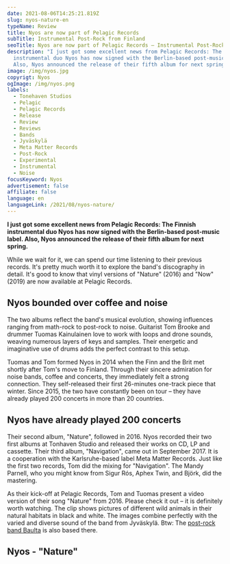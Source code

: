 ```yaml
---
date: 2021-08-06T14:25:21.819Z
slug: nyos-nature-en
typeName: Review
title: Nyos are now part of Pelagic Records
subTitle: Instrumental Post-Rock from Finland
seoTitle: Nyos are now part of Pelagic Records – Instrumental Post-Rock Review
description: "I just got some excellent news from Pelagic Records: The Finnish
  instrumental duo Nyos has now signed with the Berlin-based post-music label.
  Also, Nyos announced the release of their fifth album for next spring."
image: /img/nyos.jpg
copyrigt: Nyos
ogImage: /img/nyos.png
labels:
  - Tonehaven Studios
  - Pelagic
  - Pelagic Records
  - Release
  - Review
  - Reviews
  - Bands
  - Jyväskylä
  - Meta Matter Records
  - Post-Rock
  - Experimental
  - Instrumental
  - Noise
focusKeyword: Nyos
advertisement: false
affiliate: false
language: en
languageLink: /2021/08/nyos-nature/
---
```

**I just got some excellent news from Pelagic Records: The Finnish instrumental duo Nyos has now signed with the Berlin-based post-music label. Also, Nyos announced the release of their fifth album for next spring.**

While we wait for it, we can spend our time listening to their previous records. It's pretty much worth it to explore the band's discography in detail. It's good to know that vinyl versions of "Nature" (2016) and "Now" (2019) are now available at Pelagic Records.

## Nyos bounded over coffee and noise

The two albums reflect the band's musical evolution, showing influences ranging from math-rock to post-rock to noise. Guitarist Tom Brooke and drummer Tuomas Kainulainen love to work with loops and drone sounds, weaving numerous layers of keys and samples. Their energetic and imaginative use of drums adds the perfect contrast to this setup.

Tuomas and Tom formed Nyos in 2014 when the Finn and the Brit met shortly after Tom's move to Finland. Through their sincere admiration for noise bands, coffee and concerts, they immediately felt a strong connection. They self-released their first 26-minutes one-track piece that winter. Since 2015, the two have constantly been on tour – they have already played 200 concerts in more than 20 countries.

## Nyos have already played 200 concerts

Their second album, "Nature", followed in 2016. Nyos recorded their two first albums at Tonhaven Studio and released their works on CD, LP and cassette. Their third album, "Navigation", came out in September 2017. 
It is a cooperation with the Karlsruhe-based label Meta Matter Records. Just like the first two records, Tom did the mixing for "Navigation". The Mandy Parnell, who you might know from Sigur Rós, Aphex Twin, and Björk, did the mastering.

As their kick-off at Pelagic Records, Tom and Tuomas present a video version of their song "Nature" from 2016. Please check it out –  it is definitely worth watching. The clip shows pictures of different wild animals in their natural habitats in black and white. The images combine perfectly with the varied and diverse sound of the band from Jyväskylä. Btw: The [post-rock band Baulta](/2021/03/baulta-interview/) is also based there.

## Nyos - "Nature"

<YouTube id="slU3mD1RHNA" />
